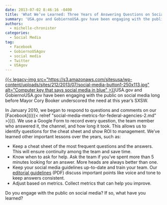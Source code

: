 ```yaml
---
date: 2013-07-02 8:46:16 -0400
title: 'What We’ve Learned: Three Years of Answering Questions on Social Media'
summary: 'USA.gov and GobiernoUSA.gov have been engaging with the public on social media long before Mayor Cory Booker underscored the need at this year&rsquo;s SXSW. In January 2010, we began to respond to questions and comments on our Facebook and Twitter accounts. We never advertised the service, but people naturally'
authors:
  - michelle-chronister
categories:
  - Social Media
tag:
  - Facebook
  - GobiernoUSAgov
  - social media
  - Twitter
  - USAgov
---
```


[{{< legacy-img src="https://s3.amazonaws.com/sitesusa/wp-content/uploads/sites/212/2013/07/social-media-button1-250x113.jpg" alt="Computer key that says social media in blue" >}}](https://s3.amazonaws.com/sitesusa/wp-content/uploads/sites/212/2013/07/social-media-button1.jpg)USA.gov and GobiernoUSA.gov have been engaging with the public on social media long before Mayor Cory Booker underscored the need at this year’s SXSW.

In January 2010, we began to respond to questions and comments on our [Facebook](({{< relref "social-media-metrics-for-federal-agencies-2.md" >}})). We use a Google Form to record every question, the team member who answered it, the channel, and how long it took. This allows us to identify questions for the cheat sheet and show ROI to management. We’ve learned other important lessons over the years, such as:

  * Keep a cheat sheet of the most frequent questions and the answers. This will ensure continuity among the team and save time.
  * Know when to ask for help. Ask the team if you’ve spent more than 5 minutes looking for an answer. More heads are always better than one.
  * Keep your social media guidelines up-to-date and train your team. Our [editorial guidelines](https://s3.amazonaws.com/sitesusa/wp-content/uploads/sites/212/2013/07/socmed_editorial_guidelines_010411.pdf) (PDF) discuss important points like voice and tone to keep answers consistent.
  * Adjust based on metrics. Collect metrics that can help you improve.

Do you engage with the public on social media? If so, what have you learned?